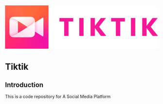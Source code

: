 <p align="center">
  <img src="./utils/tiktik-logo.png" />
  <h1>Tiktik</h1>
</p>

## Introduction
This is a code repository for A Social Media Platform
